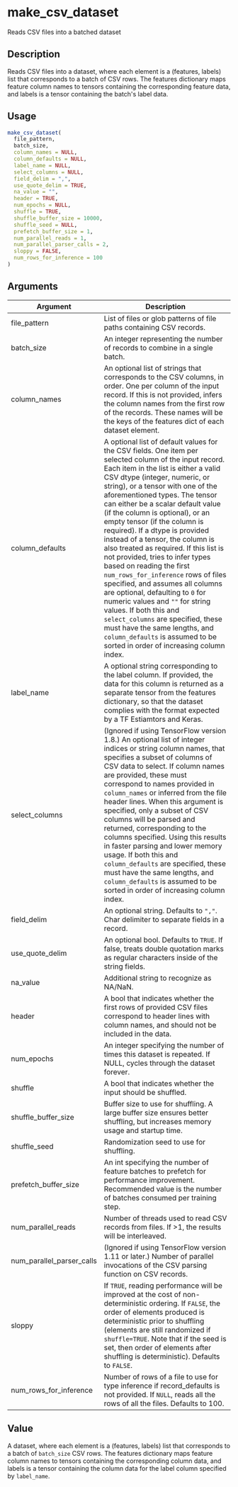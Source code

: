 # make_csv_dataset


Reads CSV files into a batched dataset




## Description

Reads CSV files into a dataset, where each element is a (features, labels) list that
corresponds to a batch of CSV rows. The features dictionary maps feature column names
to tensors containing the corresponding feature data, and labels is a tensor
containing the batch's label data.





## Usage
```r
make_csv_dataset(
  file_pattern,
  batch_size,
  column_names = NULL,
  column_defaults = NULL,
  label_name = NULL,
  select_columns = NULL,
  field_delim = ",",
  use_quote_delim = TRUE,
  na_value = "",
  header = TRUE,
  num_epochs = NULL,
  shuffle = TRUE,
  shuffle_buffer_size = 10000,
  shuffle_seed = NULL,
  prefetch_buffer_size = 1,
  num_parallel_reads = 1,
  num_parallel_parser_calls = 2,
  sloppy = FALSE,
  num_rows_for_inference = 100
)
```




## Arguments


Argument      |Description
------------- |----------------
file_pattern | List of files or glob patterns of file paths containing CSV records.
batch_size | An integer representing the number of records to combine in a single batch.
column_names | An optional list of strings that corresponds to the CSV columns, in order. One per column of the input record. If this is not provided, infers the column names from the first row of the records. These names will be the keys of the features dict of each dataset element.
column_defaults | A optional list of default values for the CSV fields. One item per selected column of the input record. Each item in the list is either a valid CSV dtype (integer, numeric, or string), or a tensor with one of the aforementioned types. The tensor can either be a scalar default value (if the column is optional), or an empty tensor (if the column is required). If a dtype is provided instead of a tensor, the column is also treated as required. If this list is not provided, tries to infer types based on reading the first ``num_rows_for_inference`` rows of files specified, and assumes all columns are optional, defaulting to ``0`` for numeric values and ``""`` for string values. If both this and ``select_columns`` are specified, these must have the same lengths, and ``column_defaults`` is assumed to be sorted in order of increasing column index.
label_name | A optional string corresponding to the label column. If provided, the data for this column is returned as a separate tensor from the features dictionary, so that the dataset complies with the format expected by a TF Estiamtors and Keras.
select_columns | (Ignored if using TensorFlow version 1.8.) An optional list of integer indices or string column names, that specifies a subset of columns of CSV data to select. If column names are provided, these must correspond to names provided in ``column_names`` or inferred from the file header lines. When this argument is specified, only a subset of CSV columns will be parsed and returned, corresponding to the columns specified. Using this results in faster parsing and lower memory usage. If both this and ``column_defaults`` are specified, these must have the same lengths, and ``column_defaults`` is assumed to be sorted in order of increasing column index.
field_delim | An optional string. Defaults to ``","``. Char delimiter to separate fields in a record.
use_quote_delim | An optional bool. Defaults to ``TRUE``. If false, treats double quotation marks as regular characters inside of the string fields.
na_value | Additional string to recognize as NA/NaN.
header | A bool that indicates whether the first rows of provided CSV files correspond to header lines with column names, and should not be included in the data.
num_epochs | An integer specifying the number of times this dataset is repeated. If NULL, cycles through the dataset forever.
shuffle | A bool that indicates whether the input should be shuffled.
shuffle_buffer_size | Buffer size to use for shuffling. A large buffer size ensures better shuffling, but increases memory usage and startup time.
shuffle_seed | Randomization seed to use for shuffling.
prefetch_buffer_size | An int specifying the number of feature batches to prefetch for performance improvement. Recommended value is the number of batches consumed per training step.
num_parallel_reads | Number of threads used to read CSV records from files. If >1, the results will be interleaved.
num_parallel_parser_calls | (Ignored if using TensorFlow version 1.11 or later.) Number of parallel invocations of the CSV parsing function on CSV records.
sloppy | If ``TRUE``, reading performance will be improved at the cost of non-deterministic ordering. If ``FALSE``, the order of elements produced is deterministic prior to shuffling (elements are still randomized if ``shuffle=TRUE``. Note that if the seed is set, then order of elements after shuffling is deterministic). Defaults to ``FALSE``.
num_rows_for_inference | Number of rows of a file to use for type inference if record_defaults is not provided. If ``NULL``, reads all the rows of all the files. Defaults to 100.





## Value

A dataset, where each element is a (features, labels) list that corresponds to
a batch of ``batch_size`` CSV rows. The features dictionary maps feature column names
to tensors containing the corresponding column data, and labels is a tensor
containing the column data for the label column specified by ``label_name``.





